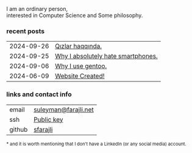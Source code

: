 <!-- Title: My personal Website -->

<p class="color5">I am an ordinary person,   <br>
interested in Computer Science and Some philosophy. </p>

### recent posts

<table>
    <tr><td><time class="key">2024-09-26</time></td><td><a  class="post value"  href="/posts/qizlar.html">Qızlar haqqında.</a></td></tr>
    <tr><td><time class="key">2024-09-25</time></td><td><a  class="post value"  href="/posts/nophone.html">Why I absolutely hate smartphones.</a></td></tr>
    <tr><td><time class="key">2024-09-06</time></td><td><a  class="post value"  href="/posts/gentoo.html">Why I use gentoo.</a></td></tr>
    <tr><td><time class="key">2024-06-09</time></td><td><a  class="post value"  href="/posts/website_created.html">Website Created!</a></td></tr>
</table>


### links and contact info

<table>
		<tr><td class="key">email</td><td><a class="value" href="mailto:suleyman@farajli.net">suleyman@farajli.net</a></td></tr>
		<tr><td class="key">ssh  </td><td><a class="value" href="/keys/ssh.html">Public key</a></td></tr>
		<tr><td class="key">github</td><td><a class="value" href="https://github.com/sfarajli">sfarajli</a></td></tr>
</table>
<small class="footnote">* and it is worth mentioning that I don't have a LinkedIn (or any social media) account.</small>
